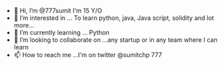 - 👋 Hi, I’m @777sumit I'm 15 Y/O
- 👀 I’m interested in ... To learn python, java, Java script, solidity and lot more...
- 🌱 I’m currently learning ... Python
- 💞️ I’m looking to collaborate on ...any startup or in any team where I can learn 
- 📫 How to reach me ...I'm on twitter @sumitchp
777
<!---
777sumit/777sumit is a ✨ special ✨ repository because its `README.md` (this file) appears on your GitHub profile.
You can click the Preview link to take a look at your changes.
--->
